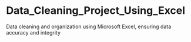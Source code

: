# Data_Cleaning_Project_Using_Excel
Data cleaning and organization using Microsoft Excel, ensuring data accuracy and integrity
